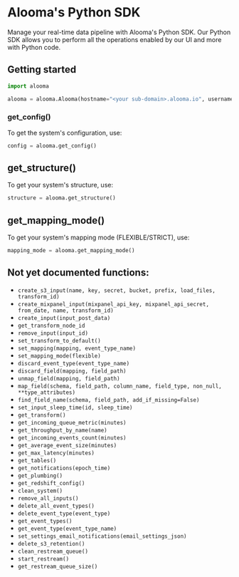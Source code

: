 # Alooma's Python SDK
Manage your real-time data pipeline with Alooma's Python SDK. Our Python SDK allows you to perform all the operations enabled by our UI and more with Python code.

## Getting started

```python
import alooma

alooma = alooma.Alooma(hostname="<your sub-domain>.alooma.io", username="<your username>", password="<your password>")
```

### get_config()
To get the system's configuration, use:
```python
config = alooma.get_config()
```

## get_structure()
To get your system's structure, use:
```python
structure = alooma.get_structure()
```

## get_mapping_mode()
To get your system's mapping mode (FLEXIBLE/STRICT), use:
```python
mapping_mode = alooma.get_mapping_mode()
```
## Not yet documented functions:

* `create_s3_input(name, key, secret, bucket, prefix, load_files, transform_id)`
* `create_mixpanel_input(mixpanel_api_key, mixpanel_api_secret, from_date, name, transform_id)`
* `create_input(input_post_data)`
* `get_transform_node_id`
* `remove_input(input_id)`
* `set_transform_to_default()`
* `set_mapping(mapping, event_type_name)`
* `set_mapping_mode(flexible)`
* `discard_event_type(event_type_name)`
* `discard_field(mapping, field_path)`
* `unmap_field(mapping, field_path)`
* `map_field(schema, field_path, column_name, field_type, non_null, **type_attributes)`
* `find_field_name(schema, field_path, add_if_missing=False)`
* `set_input_sleep_time(id, sleep_time)`
* `get_transform()`
* `get_incoming_queue_metric(minutes)`
* `get_throughput_by_name(name)`
* `get_incoming_events_count(minutes)`
* `get_average_event_size(minutes)`
* `get_max_latency(minutes)`
* `get_tables()`
* `get_notifications(epoch_time)`
* `get_plumbing()`
* `get_redshift_config()`
* `clean_system()`
* `remove_all_inputs()`
* `delete_all_event_types()`
* `delete_event_type(event_type)`
* `get_event_types()`
* `get_event_type(event_type_name)`
* `set_settings_email_notifications(email_settings_json)`
* `delete_s3_retention()`
* `clean_restream_queue()`
* `start_restream()`
* `get_restream_queue_size()`

